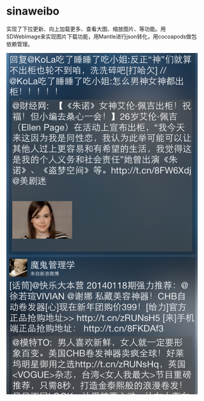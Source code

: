 sinaweibo
=========

实现了下拉更新、向上加载更多、查看大图、缩放图片、等功能。用SDWebImage来实现图片下载功能，用Mantle进行json转化，用cocoapods做包依赖管理。

![Screen shot](https://github.com/kingslay/sinaweibo/blob/master/screenshots/Screen%20shot.png)
